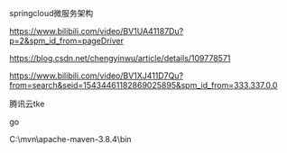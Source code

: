 springcloud微服务架构

https://www.bilibili.com/video/BV1UA41187Du?p=2&spm_id_from=pageDriver

https://blog.csdn.net/chengyinwu/article/details/109778571

https://www.bilibili.com/video/BV1XJ411D7Qu?from=search&seid=15434461182869025895&spm_id_from=333.337.0.0



腾讯云tke







go









C:\mvn\apache-maven-3.8.4\bin